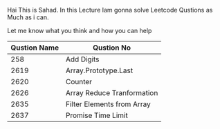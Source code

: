 

Hai This is Sahad. In this Lecture Iam gonna solve Leetcode Qustions as Much as i can.
 
Let me know what you think and how you can help


| Qustion Name  | Qustion No                                  |
| ------------- | -------------                               |
| 258           | Add Digits                                  |
| 2619          | Array.Prototype.Last                        |
| 2620          | Counter                                     |
| 2626          | Array Reduce Tranformation                  |
| 2635          | Filter Elements from Array                  |
| 2637          | Promise Time Limit                          |